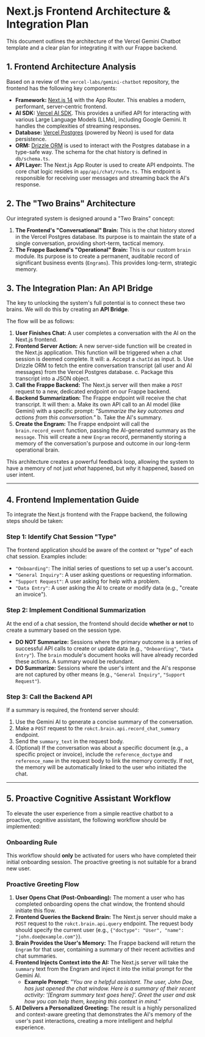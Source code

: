 # Next.js Frontend Architecture & Integration Plan

This document outlines the architecture of the Vercel Gemini Chatbot template and a clear plan for integrating it with our Frappe backend.

## 1. Frontend Architecture Analysis

Based on a review of the `vercel-labs/gemini-chatbot` repository, the frontend has the following key components:

-   **Framework:** [Next.js 14](https://nextjs.org/) with the App Router. This enables a modern, performant, server-centric frontend.
-   **AI SDK:** [Vercel AI SDK](https://sdk.vercel.ai/docs). This provides a unified API for interacting with various Large Language Models (LLMs), including Google Gemini. It handles the complexities of streaming responses.
-   **Database:** [Vercel Postgres](https://vercel.com/storage/postgres) (powered by Neon) is used for data persistence.
-   **ORM:** [Drizzle ORM](https://orm.drizzle.team/) is used to interact with the Postgres database in a type-safe way. The schema for the chat history is defined in `db/schema.ts`.
-   **API Layer:** The Next.js App Router is used to create API endpoints. The core chat logic resides in `app/api/chat/route.ts`. This endpoint is responsible for receiving user messages and streaming back the AI's response.

## 2. The "Two Brains" Architecture

Our integrated system is designed around a "Two Brains" concept:

1.  **The Frontend's "Conversational" Brain:** This is the chat history stored in the Vercel Postgres database. Its purpose is to maintain the state of a single conversation, providing short-term, tactical memory.
2.  **The Frappe Backend's "Operational" Brain:** This is our custom `brain` module. Its purpose is to create a permanent, auditable record of significant business events (`Engrams`). This provides long-term, strategic memory.

## 3. The Integration Plan: An API Bridge

The key to unlocking the system's full potential is to connect these two brains. We will do this by creating an **API Bridge**.

The flow will be as follows:

1.  **User Finishes Chat:** A user completes a conversation with the AI on the Next.js frontend.
2.  **Frontend Server Action:** A new server-side function will be created in the Next.js application. This function will be triggered when a chat session is deemed complete. It will:
    a.  Accept a `chatId` as input.
    b.  Use Drizzle ORM to fetch the entire conversation transcript (all user and AI messages) from the Vercel Postgres database.
    c.  Package this transcript into a JSON object.
3.  **Call the Frappe Backend:** The Next.js server will then make a `POST` request to a new, dedicated endpoint on our Frappe backend.
4.  **Backend Summarization:** The Frappe endpoint will receive the chat transcript. It will then:
    a.  Make its own API call to an AI model (like Gemini) with a specific prompt: *"Summarize the key outcomes and actions from this conversation."*
    b.  Take the AI's summary.
5.  **Create the Engram:** The Frappe endpoint will call the `brain.record_event` function, passing the AI-generated summary as the `message`. This will create a new `Engram` record, permanently storing a memory of the conversation's purpose and outcome in our long-term operational brain.

This architecture creates a powerful feedback loop, allowing the system to have a memory of not just *what* happened, but *why* it happened, based on user intent.

---

## 4. Frontend Implementation Guide

To integrate the Next.js frontend with the Frappe backend, the following steps should be taken:

### Step 1: Identify Chat Session "Type"

The frontend application should be aware of the context or "type" of each chat session. Examples include:
-   `"Onboarding"`: The initial series of questions to set up a user's account.
-   `"General Inquiry"`: A user asking questions or requesting information.
-   `"Support Request"`: A user asking for help with a problem.
-   `"Data Entry"`: A user asking the AI to create or modify data (e.g., "create an invoice").

### Step 2: Implement Conditional Summarization

At the end of a chat session, the frontend should decide **whether or not** to create a summary based on the session type.

-   **DO NOT Summarize:** Sessions where the primary outcome is a series of successful API calls to create or update data (e.g., `"Onboarding"`, `"Data Entry"`). The `brain` module's document hooks will have already recorded these actions. A summary would be redundant.
-   **DO Summarize:** Sessions where the user's intent and the AI's response are not captured by other means (e.g., `"General Inquiry"`, `"Support Request"`).

### Step 3: Call the Backend API

If a summary is required, the frontend server should:
1.  Use the Gemini AI to generate a concise summary of the conversation.
2.  Make a `POST` request to the `rokct.brain.api.record_chat_summary` endpoint.
3.  Send the `summary_text` in the request body.
4.  (Optional) If the conversation was about a specific document (e.g., a specific project or invoice), include the `reference_doctype` and `reference_name` in the request body to link the memory correctly. If not, the memory will be automatically linked to the user who initiated the chat.

---

## 5. Proactive Cognitive Assistant Workflow

To elevate the user experience from a simple reactive chatbot to a proactive, cognitive assistant, the following workflow should be implemented:

### Onboarding Rule

This workflow should **only** be activated for users who have completed their initial onboarding session. The proactive greeting is not suitable for a brand new user.

### Proactive Greeting Flow

1.  **User Opens Chat (Post-Onboarding):** The moment a user who has completed onboarding opens the chat window, the frontend should initiate this flow.
2.  **Frontend Queries the Backend Brain:** The Next.js server should make a `POST` request to the `rokct.brain.api.query` endpoint. The request body should specify the current user (e.g., `{"doctype": "User", "name": "john.doe@example.com"}`).
3.  **Brain Provides the User's Memory:** The Frappe backend will return the `Engram` for that user, containing a summary of their recent activities and chat summaries.
4.  **Frontend Injects Context into the AI:** The Next.js server will take the `summary` text from the Engram and inject it into the initial prompt for the Gemini AI.
    -   **Example Prompt:** *"You are a helpful assistant. The user, John Doe, has just opened the chat window. Here is a summary of their recent activity: '[Engram summary text goes here]'. Greet the user and ask how you can help them, keeping this context in mind."*
5.  **AI Delivers a Personalized Greeting:** The result is a highly personalized and context-aware greeting that demonstrates the AI's memory of the user's past interactions, creating a more intelligent and helpful experience.